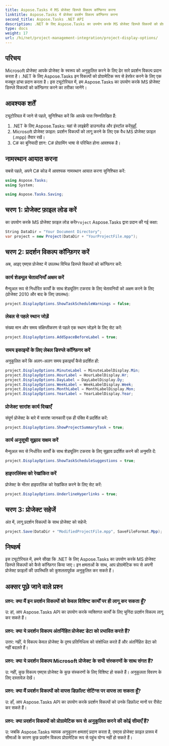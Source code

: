 ```yaml
---
title: Aspose.Tasks में MS प्रोजेक्ट डिस्प्ले विकल्प कॉन्फ़िगर करना
linktitle: Aspose.Tasks में प्रोजेक्ट प्रदर्शन विकल्प कॉन्फ़िगर करना
second_title: Aspose.Tasks .NET API
description: .NET के लिए Aspose.Tasks का उपयोग करके MS प्रोजेक्ट डिस्प्ले विकल्पों को प्रोग्रामेटिक रूप से कॉन्फ़िगर करने का तरीका जानें। अपने प्रोजेक्ट के स्वरूप को सहजता से अनुकूलित करें।
type: docs
weight: 17
url: /hi/net/project-management-integration/project-display-options/
---
```

## परिचय
Microsoft प्रोजेक्ट आपके प्रोजेक्ट के स्वरूप को अनुकूलित करने के लिए ढेर सारे प्रदर्शन विकल्प प्रदान करता है। .NET के लिए Aspose.Tasks इन विकल्पों को प्रोग्रामेटिक रूप से हेरफेर करने के लिए एक मजबूत ढांचा प्रदान करता है। इस ट्यूटोरियल में, हम Aspose.Tasks का उपयोग करके MS प्रोजेक्ट डिस्प्ले विकल्पों को कॉन्फ़िगर करने का तरीका जानेंगे।
## आवश्यक शर्तें
ट्यूटोरियल में जाने से पहले, सुनिश्चित करें कि आपके पास निम्नलिखित हैं:
1.  .NET के लिए Aspose.Tasks: यहां से लाइब्रेरी डाउनलोड और इंस्टॉल करें[यहाँ](https://releases.aspose.com/tasks/net/).
2. Microsoft प्रोजेक्ट फ़ाइल: प्रदर्शन विकल्पों को लागू करने के लिए एक वैध MS प्रोजेक्ट फ़ाइल (.mpp) तैयार रखें।
3. C# का बुनियादी ज्ञान: C# प्रोग्रामिंग भाषा से परिचित होना आवश्यक है।

## नामस्थान आयात करना
सबसे पहले, अपने C# कोड में आवश्यक नामस्थान आयात करना सुनिश्चित करें:
```csharp
using Aspose.Tasks;
using System;

using Aspose.Tasks.Saving;
```
## चरण 1: प्रोजेक्ट फ़ाइल लोड करें
 का उपयोग करके MS प्रोजेक्ट फ़ाइल लोड करें`Project` Aspose.Tasks द्वारा प्रदान की गई कक्षा:
```csharp
String DataDir = "Your Document Directory";
var project = new Project(DataDir + "YourProjectFile.mpp");
```
## चरण 2: प्रदर्शन विकल्प कॉन्फ़िगर करें
अब, आइए एमएस प्रोजेक्ट में उपलब्ध विभिन्न डिस्प्ले विकल्पों को कॉन्फ़िगर करें:
### कार्य शेड्यूल चेतावनियाँ अक्षम करें
मैन्युअल रूप से निर्धारित कार्यों के साथ शेड्यूलिंग टकराव के लिए चेतावनियों को अक्षम करने के लिए (प्रोजेक्ट 2010 और बाद के लिए उपलब्ध):
```csharp
project.DisplayOptions.ShowTaskScheduleWarnings = false;
```
### लेबल से पहले स्थान जोड़ें
संख्या मान और समय संक्षिप्तीकरण से पहले एक स्थान जोड़ने के लिए सेट करें:
```csharp
project.DisplayOptions.AddSpaceBeforeLabel = true;
```
### समय इकाइयों के लिए लेबल डिस्प्ले कॉन्फ़िगर करें
अनुकूलित करें कि अलग-अलग समय इकाइयाँ कैसे प्रदर्शित हों:
```csharp
project.DisplayOptions.MinuteLabel = MinuteLabelDisplay.Min;
project.DisplayOptions.HourLabel = HourLabelDisplay.Hr;
project.DisplayOptions.DayLabel = DayLabelDisplay.Dy;
project.DisplayOptions.WeekLabel = WeekLabelDisplay.Week;
project.DisplayOptions.MonthLabel = MonthLabelDisplay.Mon;
project.DisplayOptions.YearLabel = YearLabelDisplay.Year;
```
### प्रोजेक्ट सारांश कार्य दिखाएँ
संपूर्ण प्रोजेक्ट के बारे में सारांश जानकारी एक ही पंक्ति में प्रदर्शित करें:
```csharp
project.DisplayOptions.ShowProjectSummaryTask = true;
```
### कार्य अनुसूची सुझाव सक्षम करें
मैन्युअल रूप से निर्धारित कार्यों के साथ शेड्यूलिंग टकराव के लिए सुझाव प्रदर्शित करने की अनुमति दें:
```csharp
project.DisplayOptions.ShowTaskScheduleSuggestions = true;
```
### हाइपरलिंक्स को रेखांकित करें
प्रोजेक्ट के भीतर हाइपरलिंक को रेखांकित करने के लिए सेट करें:
```csharp
project.DisplayOptions.UnderlineHyperlinks = true;
```
## चरण 3: प्रोजेक्ट सहेजें
अंत में, लागू प्रदर्शन विकल्पों के साथ प्रोजेक्ट को सहेजें:
```csharp
project.Save(DataDir + "ModifiedProjectFile.mpp", SaveFileFormat.Mpp);
```

## निष्कर्ष
इस ट्यूटोरियल में, हमने सीखा कि .NET के लिए Aspose.Tasks का उपयोग करके MS प्रोजेक्ट डिस्प्ले विकल्पों को कैसे कॉन्फ़िगर किया जाए। इन क्षमताओं के साथ, आप प्रोग्रामेटिक रूप से अपनी प्रोजेक्ट फ़ाइलों की उपस्थिति को कुशलतापूर्वक अनुकूलित कर सकते हैं।
## अक्सर पूछे जाने वाले प्रश्न
### प्रश्न: क्या मैं इन प्रदर्शन विकल्पों को केवल विशिष्ट कार्यों पर ही लागू कर सकता हूँ?
उ: हां, आप Aspose.Tasks API का उपयोग करके व्यक्तिगत कार्यों के लिए चुनिंदा प्रदर्शन विकल्प लागू कर सकते हैं।
### प्रश्न: क्या ये प्रदर्शन विकल्प अंतर्निहित प्रोजेक्ट डेटा को प्रभावित करते हैं?
उत्तर: नहीं, ये विकल्प केवल प्रोजेक्ट के दृश्य प्रतिनिधित्व को संशोधित करते हैं और अंतर्निहित डेटा को नहीं बदलते हैं।
### प्रश्न: क्या ये प्रदर्शन विकल्प Microsoft प्रोजेक्ट के सभी संस्करणों के साथ संगत हैं?
उ: नहीं, कुछ विकल्प एमएस प्रोजेक्ट के कुछ संस्करणों के लिए विशिष्ट हो सकते हैं। अनुकूलता विवरण के लिए दस्तावेज़ देखें।
### प्रश्न: क्या मैं प्रदर्शन विकल्पों को वापस डिफ़ॉल्ट सेटिंग्स पर वापस ला सकता हूँ?
उ: हाँ, आप Aspose.Tasks API का उपयोग करके प्रदर्शन विकल्पों को उनके डिफ़ॉल्ट मानों पर रीसेट कर सकते हैं।
### प्रश्न: क्या प्रदर्शन विकल्पों को प्रोग्रामेटिक रूप से अनुकूलित करने की कोई सीमाएँ हैं?
उ: जबकि Aspose.Tasks व्यापक अनुकूलन क्षमताएं प्रदान करता है, एमएस प्रोजेक्ट फ़ाइल प्रारूप में सीमाओं के कारण कुछ प्रदर्शन विकल्प प्रोग्रामेटिक रूप से पहुंच योग्य नहीं हो सकते हैं।